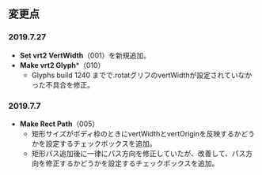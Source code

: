 ## 変更点

### 2019.7.27
* **Set vrt2 VertWidth**（001）を新規追加。
* **Make vrt2 Glyph***（010）
    * Glyphs build 1240 までで.rotatグリフのvertWidthが設定されていなかった不具合を修正。

### 2019.7.7
* **Make Rect Path**（005）
    * 矩形サイズがボディ枠のときにvertWidthとvertOriginを反映するかどうかを設定するチェックボックスを追加。
    * 矩形パス追加後に一律にパス方向を修正していたが、改善して、パス方向を修正するかどうかを設定するチェックボックスを追加。